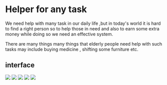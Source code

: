 # Helper for any task

We need help with many task in our daily life ,but in today's world it is hard to find a right person so to help those in need and also to earn some extra money while doing so we need an  effective system.

There are many things many things that elderly people need help with such tasks may include buying medicine , shifting some furniture etc.

## interface 

<img src="images\Capture" >
<img src="images/Capture1" >
<img src="images/Capture2" >
<img src="images/Capture3" >
<img src="images/Capture4" >

